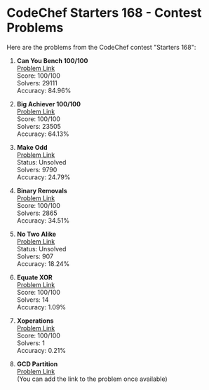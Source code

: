 # CodeChef Starters 168 - Contest Problems

Here are the problems from the CodeChef contest "Starters 168":

1. **Can You Bench 100/100**  
   [Problem Link](https://www.codechef.com/START168B)  
   Score: 100/100  
   Solvers: 29111  
   Accuracy: 84.96%

2. **Big Achiever 100/100**  
   [Problem Link](https://www.codechef.com/START168A)  
   Score: 100/100  
   Solvers: 23505  
   Accuracy: 64.13%

3. **Make Odd**  
   [Problem Link](https://www.codechef.com/START168C)  
   Status: Unsolved  
   Solvers: 9790  
   Accuracy: 24.79%

4. **Binary Removals**  
   [Problem Link](https://www.codechef.com/START168D)  
   Score: 100/100  
   Solvers: 2865  
   Accuracy: 34.51%

5. **No Two Alike**  
   [Problem Link](https://www.codechef.com/START168E)  
   Status: Unsolved  
   Solvers: 907  
   Accuracy: 18.24%

6. **Equate XOR**  
   [Problem Link](https://www.codechef.com/START168F)  
   Score: 100/100  
   Solvers: 14  
   Accuracy: 1.09%

7. **Xoperations**  
   [Problem Link](https://www.codechef.com/START168G)  
   Score: 100/100  
   Solvers: 1  
   Accuracy: 0.21%

8. **GCD Partition**  
   [Problem Link](https://www.codechef.com/START168H)  
   (You can add the link to the problem once available)

